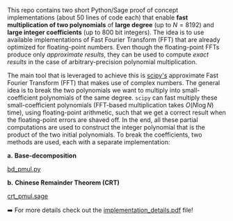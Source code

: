 This repo contains two short Python/Sage proof of concept implementations (about $50$ lines of code each) that enable **fast  multiplication of two polynomials** of **large degree** (up to $N=8192$) and **large integer coefficients** (up to $800$ bit integers). The idea is to use available implementations of Fast Fourier Transform (FFT) that are already optimized for floating-point numbers. Even though the floating-point FFTs produce only *approximate results*, they can be used to compute *exact results* in the case of arbitrary-precision polynomial multiplication.


The main tool that is leveraged to achieve this is [scipy's](https://pypi.org/project/scipy/) approximate Fast Fourier Transform (FFT) that makes use of complex numbers. The general idea is to break the two polynomials we want to multiply into small-coefficient polynomials of the same degree. $\texttt{scipy}$ can fast multiply these small-coefficient polynomials (FFT-based multiplication takes ${O}(N\log N)$ time), using floating-point arithmetic, such that we get a correct result when the floating-point errors are shaved off. In the end, all these partial computations are used to construct the integer polynomial that is the product of the two initial polynomials. To break the coefficients, two methods are used, each with a separate implementation:

**a.** **Base-decomposition** 

[bd_pmul.py](https://github.com/rtitiu/pmul-approx-ffts/blob/main/bd_pmul.py)


**b.** **Chinese Remainder Theorem (CRT)**     

[crt_pmul.sage](https://github.com/rtitiu/pmul-approx-ffts/blob/main/crt_pmul.sage)

:arrow_right: For more details check out the [implementation_details.pdf](https://github.com/rtitiu/polymul-approx-ffts/blob/main/implementation_details.pdf) file! 